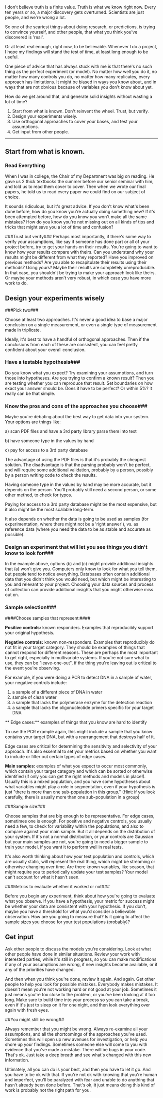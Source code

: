 I don't believe truth is a finite value. Truth is what we know right now. Every ten years or so, a major discovery gets overturned. Scientists are just people, and we're wrong a lot. 

So one of the scariest things about doing research, or predictions, is trying to convince yourself, and other people, that what you think you've discovered is 'real'. 

Or at least real enough, right now, to be believable. Whenever I do a project, I hope my findings will stand the test of time, at least long enough to be useful. 

One piece of advice that has always stuck with me is that there's no such thing as the perfect experiment (or model). No matter how well you do it, no matter how many controls you do, no matter how many replicates, every approach has limitations. It might be biased in ways you know about, and in ways that are not obvious because of variables you don't know about yet. 

How do we get around that, and generate solid insights without wasting a lot of time?

 1. Start from what is known. Don't reinvent the wheel. Trust, but verify. 
 2. Design your experiments wisely. 
 3. Use orthogonal approaches to cover your bases, and test your assumptions.
 4. Get input from other people. 
 

----------

## Start from what is known. ##

### Read Everything ###
When I was in college, the Chair of my Department was big on reading. He gave us 2 thick textbooks the summer before our senior seminar with him, and told us to read them cover to cover. Then when we wrote our final papers, he told us to read every paper we could find on our subject of choice. 

It sounds ridiculous, but it's great advice. If you don't know what's been done before, how do you know you're actually doing something new? If it's been attempted before, how do you know you won't make all the same mistakes? How do you know you're not missing out on all kinds of tips and tricks that might save you a lot of time and confusion? 

###Trust but verify###
Perhaps most importantly, if there's some way to verify your assumptions, like say if someone has done part or all of your project before, try to get your hands on their results. You're going to want to know how your results compare with theirs. Can you understand why your results might be different from what they reported? Have you improved on previous methods? Are you able to recapitulate their results using their methods? Using yours? Maybe their results are completely unreproducible. In that case, you shouldn't be trying to make your approach look like theirs. Or maybe your methods aren't very robust, in which case you have more work to do. 

## Design your experiments wisely ##

###Pick two###

Choose at least two approaches. It's never a good idea to base a major conclusion on a single measurement, or even a single type of measurement made in triplicate. 

Ideally, it's best to have a handful of orthogonal approaches. Then if the conclusions from each of these are consistent, you can feel pretty confident about your overall conclusion.  
 
### Have a testable hypothesis###

Do you know what you expect? Try examining your assumptions, and turn those into hypotheses. Are you trying to confirm a known result? Then you are testing whether you can reproduce that result. Set boundaries on how exact your answer should be. Does it have to be perfect? Or within 5%?  It really can be that simple. 

### Know the pros and cons of the approaches you choose###

Maybe you're debating about the best way to get data into your system. Your options are things like: 

a) scan PDF files and have a 3rd party library parse them into text

b) have someone type in the values by hand

c) pay for access to a 3rd party database 

The advantage of using the PDF files is that it's probably the cheapest solution. The disadvantage is that the parsing probably won't be perfect, and will require some additional validation, probably by a person, possibly by a person writing code to check the results. 

Having someone type in the values by hand may be more accurate, but it depends on the person. You'll probably still need a second person, or some other method, to check for typos. 

Paying for access to a 3rd party database might be the most expensive, but it also might be the most scalable long-term. 

It also depends on whether the data is going to be used as samples (for experimentation, where there might not be a 'right answer'), vs. as reference data (where you need the data to be as stable and accurate as possible). 

### Design an experiment that will let you see things you didn't know to look for###

In the example above, options (b) and (c) might provide additional insights that (a) won't give you. Computers only know to look for what you tell them, but people tend to notice everything. Databases often contain additional data that you didn't think you would need, but which might be interesting to you and relevant to your project. Choosing your data sources and process of collection can provide additional insights that you might otherwise miss out on. 

### Sample selection###

####Choose samples that represent:####

 **Positive controls:** known responders. Examples that reproducibly support your original hypothesis.

 **Negative controls:** known non-responders. Examples that reproducibly do not fit in your target category. They should be examples of things that cannot respond for different reasons. These are perhaps the most important to get right, especially in multivariate systems. If you're not sure what to use, they can be "leave-one-out", if the thing you're leaving out is critical to the event you're observing. 

For example, if you were doing a PCR to detect DNA in a sample of water, your negative controls include: 

 1. a sample of a different piece of DNA in water
 2. sample of clean water
 3. a sample that lacks the polymerase enzyme for the detection reaction
 4. a sample that lacks the oligonucleotide primers specific for your target DNA

 ** Edge cases:** examples of things that you know are hard to identify

To use the PCR example again, this might include a sample that you know contains your target DNA, but with a rearrangement that destroys half of it. 

Edge cases are critical for determining the sensitivity and selectivity of your approach. It's also essential to set your metrics based on whether you want to include or filter out certain types of edge cases. 

 **Main samples:** examples of what you expect to occur most commonly, which contain your target category and which can be sorted or otherwise identified (if only you can get the right methods and models in place!). Usually this is a mixed population, and you have some hypotheses about what variables might play a role in segmentation, even if your hypothesis is just "there is more than one sub-population in this group." (Hint: if you look carefully, there is usually more than one sub-population in a group)


###Sample size###

Choose samples that are big enough to be representative. For edge cases, sometimes one is enough. 
For positive and negative controls, you usually need a few, to check for variability within the populations, and also to compare against your main sample. But it all depends on the distribution of your system. If it's not a normal distribution, or your controls are Gaussian but your main samples are not, you're going to need a bigger sample to train your model, if you want it to perform well in real tests. 

It's also worth thinking about how your test population and controls, which are usually static, will represent the real thing, which might be streaming or otherwise changing over time. Are there known variables, like season, that might require you to periodically update your test samples? Your model can't account for what it hasn't seen. 

###Metrics to evaluate whether it worked or not###

Before you begin any experiment, think about how you're going to evaluate what you observe. If you have a hypothesis, your metric for success might be whether your data are consistent with your hypothesis. If you don't, maybe you have a threshold for what you'd consider a believable observation. How are you going to measure that? Is it going to affect the sample sizes you choose for your test populations (probably)? 

## Get input ##

Ask other people to discuss the models you're considering. Look at what other people have done in similar situations. Review your work with interested parties, while it's still in progress, so you can make modifications if any of your assumptions are wrong, if new insights become available, or if any of the priorities have changed. 

And then when you think you're done, review it again. And again. Get other people to help you look for possible mistakes. Everybody makes mistakes. It doesn't mean you're not working hard or not good at your job. Sometimes it just means you're too close to the problem, or you've been looking at it too long. Make sure to build time into your process so you can take a break, even if it's just to sleep on it for one night, and then look everything over again with fresh eyes. 

##You might still be wrong##

Always remember that you might be wrong. Always re-examine all your assumptions, and all the shortcomings of the approaches you've used. Sometimes this will open up new avenues for investigation, or help you shore up your findings. Sometimes someone else will come to you with evidence that you've made a mistake. There will be bugs in your code. That's ok. Just take a deep breath and see what's changed with this new information. 

Ultimately, all you can do is your best, and then you have to let it go. And you have to be ok with that. If you're not ok with knowing that you're human and imperfect, you'll be paralyzed with fear and unable to do anything that hasn't already been done before. That's ok, it just means doing this kind of work is probably not the right path for you. 

